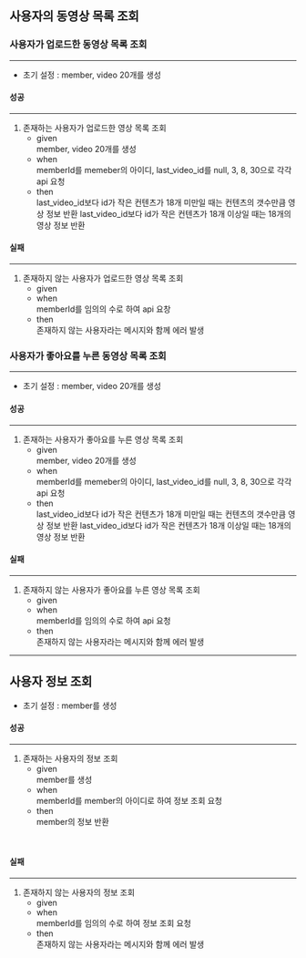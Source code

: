 ## 사용자의 동영상 목록 조회

### 사용자가 업로드한 동영상 목록 조회
<hr>

* 초기 설정 : member, video 20개를 생성

#### 성공
<hr>

1. 존재하는 사용자가 업로드한 영상 목록 조회
    * given  
        member, video 20개를 생성
    * when  
        memberId를 memeber의 아이디, last_video_id를 null, 3, 8, 30으로 각각 api 요청
    * then  
        last_video_id보다 id가 작은 컨텐츠가 18개 미만일 때는 컨텐츠의 갯수만큼 영상 정보 반환
        last_video_id보다 id가 작은 컨텐츠가 18개 이상일 때는 18개의 영상 정보 반환

#### 실패
<hr>

1. 존재하지 않는 사용자가 업로드한 영상 목록 조회
    * given
    * when  
        memberId를 임의의 수로 하여 api 요창
    * then  
        존재하지 않는 사용자라는 메시지와 함께 에러 발생

### 사용자가 좋아요를 누른 동영상 목록 조회
<hr>

* 초기 설정 : member, video 20개를 생성

#### 성공
<hr>

1. 존재하는 사용자가 좋아요를 누른 영상 목록 조회
    * given  
        member, video 20개를 생성
    * when  
        memberId를 memeber의 아이디, last_video_id를 null, 3, 8, 30으로 각각 api 요청
    * then  
        last_video_id보다 id가 작은 컨텐츠가 18개 미만일 때는 컨텐츠의 갯수만큼 영상 정보 반환
        last_video_id보다 id가 작은 컨텐츠가 18개 이상일 때는 18개의 영상 정보 반환

#### 실패
<hr>

1. 존재하지 않는 사용자가 좋아요를 누른 영상 목록 조회
    * given
    * when  
        memberId를 임의의 수로 하여 api 요청
    * then  
        존재하지 않는 사용자라는 메시지와 함께 에러 발생

<hr>

## 사용자 정보 조회

* 초기 설정 : member를 생성 

#### 성공
<hr>

1. 존재하는 사용자의 정보 조회
    * given  
        member를 생성
    * when  
        memberId를 member의 아이디로 하여 정보 조회 요청
    * then  
        member의 정보 반환
<br>

#### 실패
<hr>

1. 존재하지 않는 사용자의 정보 조회
    * given
    * when  
        memberId를 임의의 수로 하여 정보 조회 요청
    * then  
        존재하지 않는 사용자라는 메시지와 함께 에러 발생